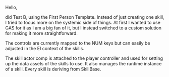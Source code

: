 Hello,

did Test B, using the First Person Template.
Instead of just creating one skill, I tried to focus more on the systemic side of things.
At first I wanted to use GAS for it as I am a big  fan of it, but I instead switched to a custom solution for making it more straightforward.

The controls are currently mapped to the NUM keys but can easily be adjusted in the EI context of the skills.

The skill actor comp is attached to the player controller and used for setting up the data assets of the skills to use. It also manages the runtime instance of a skill.
Every skill is deriving from SkillBase.
